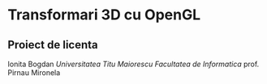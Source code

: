 # Transformari 3D cu OpenGL
## Proiect de licenta
Ionita Bogdan
_Universitatea Titu Maiorescu
Facultatea de Informatica_
prof. Pirnau Mironela
